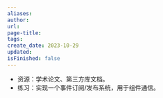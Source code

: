 ```yaml
---
aliases: 
author: 
url: 
page-title: 
tags: 
create_date: 2023-10-29
updated: 
isFinished: false
---
```

- 资源：学术论文、第三方库文档。
- 练习：实现一个事件订阅/发布系统，用于组件通信。